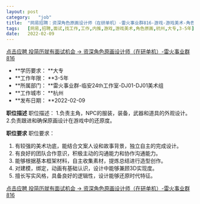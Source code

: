 ```yaml
---
layout:	post
category:	"job"
title:	"网易招聘：资深角色原画设计师（在研单机）-雷火事业群816-游戏-游戏美术-角色原画-杭州大专3-5年"
tags:	[网易,招聘,面试,找工作,工作,内推,游戏,游戏美术,角色原画,杭州,大专,3-5年]
date:	2022-02-09
---
```


[点击应聘 投简历就有面试机会 -> 资深角色原画设计师（在研单机）-雷火事业群816](http://mobile.bole.netease.com/bole/boleDetail?id=24357&employeeId=346f03c3cda5f04c&key=all)



- **学历要求： **大专
- **工作年限： **3-5年
- **所属部门： **雷火事业群-临安24th工作室-DJ01-DJ01美术组
- **工作城市： **杭州
- **发布日期： **2022-02-09



**职位描述**
 职位描述： 
1.负责主角，NPC的服装，装备，武器和道具的外观设计。
2.负责跟进和确保原画设计在游戏中的还原度。



**职位要求**
职位要求：
1. 有较强的美术功底，能结合文案人设和故事背景，独立自主的完成设计。
2. 有良好的团队合作意识，积极主动的沟通能力和协作沟通能力。
3. 能够根据基本框架材料，自主收集素材，提炼总结进行造型创作。
4. 对建模，绑定，动画有基础认识，设计中能够兼顾3D实现度。
5. 擅长写实风格，具备良好的逻辑性，设计能够还原时代特征。



[点击应聘 投简历就有面试机会 -> 资深角色原画设计师（在研单机）-雷火事业群816](http://mobile.bole.netease.com/bole/boleDetail?id=24357&employeeId=346f03c3cda5f04c&key=all)